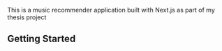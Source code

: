 This is a music recommender application built with Next.js as part of my thesis project

## Getting Started
